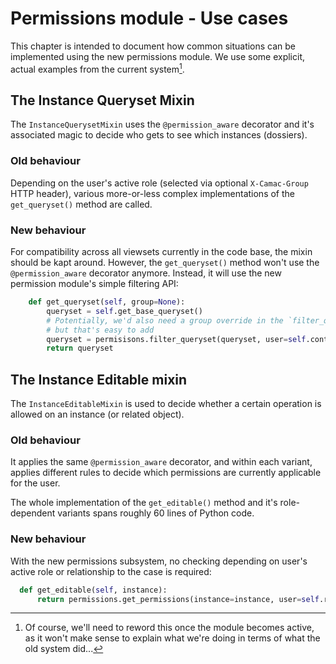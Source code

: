 # Permissions module - Use cases

This chapter is intended to document how common situations can be implemented using
the new permissions module. We use some explicit, actual examples from the current
system[^1].


[^1]: Of course, we'll need to reword this once the module becomes active, as it won't
make sense to explain what we're doing in terms of what the old system did... 

## The Instance Queryset Mixin

The `InstanceQuerysetMixin` uses the `@permission_aware` decorator and it's associated magic
to decide who gets to see which instances (dossiers).

### Old behaviour

Depending on the user's active role (selected via optional `X-Camac-Group` HTTP header),
various more-or-less complex implementations of the `get_queryset()` method are called.

### New behaviour

For compatibility across all viewsets currently in the code base, the
mixin should be kapt around. However, the `get_queryset()` method won't use
the `@permission_aware` decorator anymore. Instead, it will use the new permission module's
simple filtering API:

```python
    def get_queryset(self, group=None):
        queryset = self.get_base_queryset()
        # Potentially, we'd also need a group override in the `filter_queryset()`,
        # but that's easy to add
        queryset = permisisons.filter_queryset(queryset, user=self.context.user)
        return queryset
```


## The Instance Editable mixin

The `InstanceEditableMixin` is used to decide whether a certain operation
is allowed on an instance (or related object).

### Old behaviour

It applies the same `@permission_aware` decorator, and within each
variant, applies different rules to decide which permissions are currently
applicable for the user.

The whole implementation of the `get_editable()` method and it's
role-dependent variants spans roughly 60 lines of Python code.

### New behaviour

With the new permissions subsystem, no checking depending on user's active
role or relationship to the case is required:

```python
  def get_editable(self, instance):
      return permissions.get_permissions(instance=instance, user=self.request.user)
```

